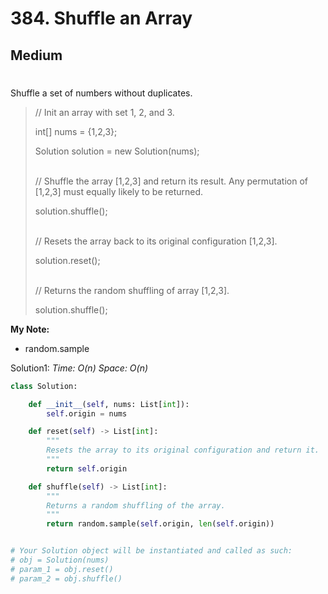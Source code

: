 # 384. Shuffle an Array
## Medium
### 
#

Shuffle a set of numbers without duplicates.

> // Init an array with set 1, 2, and 3.
>
> int[] nums = {1,2,3};
>
> Solution solution = new Solution(nums);
>
> </br>
> // Shuffle the array [1,2,3] and return its result. Any permutation of [1,2,3] must equally likely to be returned.
>
> solution.shuffle();
>
></br>
> // Resets the array back to its original configuration [1,2,3].
>
> solution.reset();
>
></br>
> // Returns the random shuffling of array [1,2,3].
>
> solution.shuffle();

**My Note:**
* random.sample

Solution1:
*Time: O(n)*
*Space: O(n)*
```python
class Solution:

    def __init__(self, nums: List[int]):
        self.origin = nums

    def reset(self) -> List[int]:
        """
        Resets the array to its original configuration and return it.
        """
        return self.origin

    def shuffle(self) -> List[int]:
        """
        Returns a random shuffling of the array.
        """
        return random.sample(self.origin, len(self.origin))


# Your Solution object will be instantiated and called as such:
# obj = Solution(nums)
# param_1 = obj.reset()
# param_2 = obj.shuffle()
```
